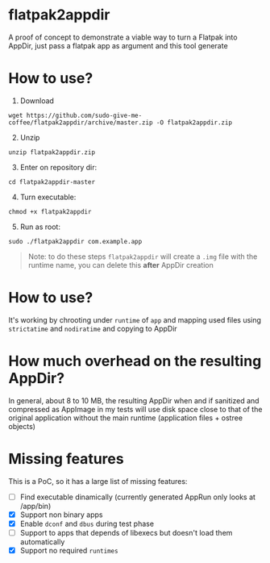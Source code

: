 # flatpak2appdir
A proof of concept to demonstrate a viable way to turn a Flatpak into AppDir, just pass a flatpak app as argument and this tool generate 

# How to use?

1. Download
```
wget https://github.com/sudo-give-me-coffee/flatpak2appdir/archive/master.zip -O flatpak2appdir.zip
```

2. Unzip
```
unzip flatpak2appdir.zip
```

3. Enter on repository dir:
```
cd flatpak2appdir-master
```


4. Turn executable:
```
chmod +x flatpak2appdir
```

5. Run as root:
```
sudo ./flatpak2appdir com.example.app
```
> Note: to do these steps `flatpak2appdir` will create a `.img` file with the runtime name, you can delete this **after** AppDir creation
# How to use?

It's working by chrooting under `runtime` of `app` and  mapping used files using `strictatime` and `nodiratime` and copying to AppDir

# How much overhead on the resulting AppDir?

In general, about 8 to 10 MB, the resulting AppDir when and if sanitized and compressed as AppImage in my tests will use disk space close to that of the original application without the main runtime (application files + ostree objects)

# Missing features
This is a PoC, so it has a large list of missing features:
- [ ] Find executable dinamically (currently generated AppRun only looks at /app/bin)
- [x] Support non binary apps
- [x] Enable `dconf` and `dbus` during test phase
- [ ] Support to apps that depends of libexecs but doesn't load them automatically
- [x] Support no required `runtimes`
